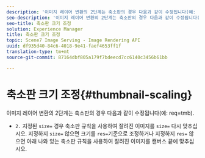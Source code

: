 ```yaml
---
description: '이미지 레이어 변환의 2단계는 축소판의 경우 다음과 같이 수정됩니다(예: req=tmb).'
seo-description: '이미지 레이어 변환의 2단계는 축소판의 경우 다음과 같이 수정됩니다(예: req=tmb).'
seo-title: 축소판 크기 조정
solution: Experience Manager
title: 축소판 크기 조정
topic: Scene7 Image Serving - Image Rendering API
uuid: df935d40-84c6-4018-9e41-faef4653ff1f
translation-type: tm+mt
source-git-commit: 87164dbf805a179f7bdeecd7cc6140c3456b61bb

---
```



# 축소판 크기 조정{#thumbnail-scaling}

이미지 레이어 변환의 2단계는 축소판의 경우 다음과 같이 수정됩니다(예: req=tmb).

* `2.` 지정된 `size=` 경우 축소판 규칙을 사용하여 잘려진 이미지를 `size=` 다시 맞추십시오. 지정하지 `size=` 않으면 크기를 `res=`기준으로 조정하거나 지정하지 `res=` 않으면 아래 나와 있는 축소판 규칙을 사용하여 잘려진 이미지를 캔버스 끝에 맞추십시오.

